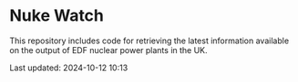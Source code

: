 # Nuke Watch

This repository includes code for retrieving the latest information available on the output of EDF nuclear power plants in the UK.

Last updated: 2024-10-12 10:13